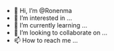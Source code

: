 - 👋 Hi, I’m @Ronenma
- 👀 I’m interested in ...
- 🌱 I’m currently learning ...
- 💞️ I’m looking to collaborate on ...
- 📫 How to reach me ...

<!---
Ronenma/Ronenma is a ✨ special ✨ repository because its `README.md` (this file) appears on your GitHub profile.
You can click the Preview link to take a look at your changes.
--->
